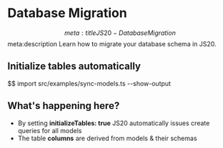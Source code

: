 # Database Migration
$$ meta:title JS20 - Database Migration
$$ meta:description Learn how to migrate your database schema in JS20.

## Initialize tables automatically

$$ import src/examples/sync-models.ts --show-output

## What's happening here?
* By setting **initializeTables: true** JS20 automatically issues create queries for all models
* The table **columns** are derived from models & their schemas
